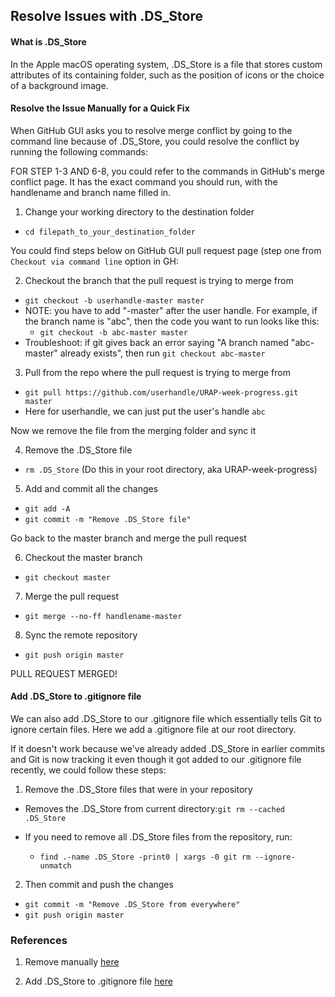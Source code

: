 ## Resolve Issues with .DS_Store

#### What is .DS_Store

In the Apple macOS operating system, .DS_Store is a file that stores custom attributes of its containing folder, such as the position of icons or the choice of a background image.

#### Resolve the Issue Manually for a Quick Fix

When GitHub GUI asks you to resolve merge conflict by going to the command line because of .DS_Store, you could resolve the conflict by running the following commands:

FOR STEP 1-3 AND 6-8, you could refer to the commands in GitHub's merge conflict page. It has the exact command you should run, with the handlename and branch name filled in. 

1. Change your working directory to the destination folder  
  * `cd filepath_to_your_destination_folder`  

You could find steps below on GitHub GUI pull request page (step one from `Checkout via command line` option in GH:

2. Checkout the branch that the pull request is trying to merge from  
  * `git checkout -b userhandle-master master`
  * NOTE: you have to add "-master" after the user handle. For example, if the branch name is "abc", then the code you want to run looks like this:
    + `git checkout -b abc-master master`
  * Troubleshoot: if git gives back an error saying "A branch named "abc-master" already exists", then run `git checkout abc-master`

3. Pull from the repo where the pull request is trying to merge from
  * `git pull https://github.com/userhandle/URAP-week-progress.git master`
  * Here for userhandle, we can just put the user's handle `abc`

Now we remove the file from the merging folder and sync it

4. Remove the .DS_Store file
  *  `rm .DS_Store` (Do this in your root directory, aka URAP-week-progress)

5. Add and commit all the changes
  * `git add -A`
  * `git commit -m "Remove .DS_Store file"` 

Go back to the master branch and merge the pull request

6. Checkout the master branch  
  * `git checkout master`

7. Merge the pull request
  * `git merge --no-ff handlename-master`

8. Sync the remote repository  
  * `git push origin master`

PULL REQUEST MERGED!

#### Add .DS_Store to .gitignore file

We can also add .DS_Store to our .gitignore file which essentially tells Git to ignore certain files. Here we add a .gitignore file at our root directory.

If it doesn't work because we've already added .DS_Store in earlier commits and Git is now tracking it even though it got added to our .gitignore file recently, we could follow these steps:

1. Remove the .DS_Store files that were in your repository  
  * Removes the .DS_Store from current directory:`git rm --cached .DS_Store`  

  * If you need to remove all .DS_Store files from the repository, run:  
    + `find .-name .DS_Store -print0 | xargs -0 git rm --ignore-unmatch`

2. Then commit and push the changes  
  * `git commit -m "Remove .DS_Store from everywhere"`
  * `git push origin master`


### References

1. Remove manually [here](https://stackoverflow.com/questions/14744993/git-strange-branch-merge-error-that-i-am-not-sure-how-to-solve/14745043)

2. Add .DS_Store to .gitignore file [here](https://stackoverflow.com/questions/18393498/gitignore-all-the-ds-store-files-in-every-folder-and-subfolder/38797342)
